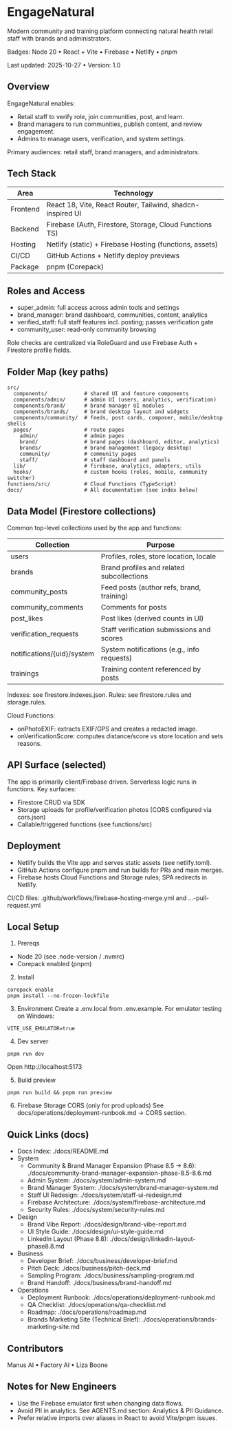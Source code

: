 <!--
  EngageNatural master README
  Style: <=100 char width, markdown-lint friendly (#, ##, ###)
-->

# EngageNatural

Modern community and training platform connecting natural health retail staff with brands and
administrators.

Badges: Node 20 • React + Vite • Firebase • Netlify • pnpm

Last updated: 2025-10-27 • Version: 1.0

## Overview

EngageNatural enables:
- Retail staff to verify role, join communities, post, and learn.
- Brand managers to run communities, publish content, and review engagement.
- Admins to manage users, verification, and system settings.

Primary audiences: retail staff, brand managers, and administrators.

## Tech Stack

| Area      | Technology |
|-----------|------------|
| Frontend  | React 18, Vite, React Router, Tailwind, shadcn-inspired UI |
| Backend   | Firebase (Auth, Firestore, Storage, Cloud Functions TS) |
| Hosting   | Netlify (static) + Firebase Hosting (functions, assets) |
| CI/CD     | GitHub Actions + Netlify deploy previews |
| Package   | pnpm (Corepack) |

## Roles and Access

- super_admin: full access across admin tools and settings
- brand_manager: brand dashboard, communities, content, analytics
- verified_staff: full staff features incl. posting; passes verification gate
- community_user: read-only community browsing

Role checks are centralized via RoleGuard and use Firebase Auth + Firestore profile fields.

## Folder Map (key paths)

```
src/
  components/            # shared UI and feature components
  components/admin/      # admin UI (users, analytics, verification)
  components/brand/      # brand manager UI modules
  components/brands/     # brand desktop layout and widgets
  components/community/  # feeds, post cards, composer, mobile/desktop shells
  pages/                 # route pages
    admin/               # admin pages
    brand/               # brand pages (dashboard, editor, analytics)
    brands/              # brand management (legacy desktop)
    community/           # community pages
    staff/               # staff dashboard and panels
  lib/                   # firebase, analytics, adapters, utils
  hooks/                 # custom hooks (roles, mobile, community switcher)
functions/src/           # Cloud Functions (TypeScript)
docs/                    # All documentation (see index below)
```

## Data Model (Firestore collections)

Common top-level collections used by the app and functions:

| Collection                 | Purpose |
|---------------------------|---------|
| users                      | Profiles, roles, store location, locale |
| brands                     | Brand profiles and related subcollections |
| community_posts           | Feed posts (author refs, brand, training) |
| community_comments        | Comments for posts |
| post_likes                | Post likes (derived counts in UI) |
| verification_requests     | Staff verification submissions and scores |
| notifications/{uid}/system| System notifications (e.g., info requests) |
| trainings                 | Training content referenced by posts |

Indexes: see firestore.indexes.json. Rules: see firestore.rules and storage.rules.

Cloud Functions:
- onPhotoEXIF: extracts EXIF/GPS and creates a redacted image.
- onVerificationScore: computes distance/score vs store location and sets reasons.

## API Surface (selected)

The app is primarily client/Firebase driven. Serverless logic runs in functions. Key surfaces:
- Firestore CRUD via SDK
- Storage uploads for profile/verification photos (CORS configured via cors.json)
- Callable/triggered functions (see functions/src)

## Deployment

- Netlify builds the Vite app and serves static assets (see netlify.toml).
- GitHub Actions configure pnpm and run builds for PRs and main merges.
- Firebase hosts Cloud Functions and Storage rules; SPA redirects in Netlify.

CI/CD files: .github/workflows/firebase-hosting-merge.yml and ...-pull-request.yml

## Local Setup

1) Prereqs
- Node 20 (see .node-version / .nvmrc)
- Corepack enabled (pnpm)

2) Install
```
corepack enable
pnpm install --no-frozen-lockfile
```

3) Environment
Create a .env.local from .env.example. For emulator testing on Windows:
```
VITE_USE_EMULATOR=true
```

4) Dev server
```
pnpm run dev
```
Open http://localhost:5173

5) Build preview
```
pnpm run build && pnpm run preview
```

6) Firebase Storage CORS (only for prod uploads)
See docs/operations/deployment-runbook.md → CORS section.

## Quick Links (docs)

- Docs Index: ./docs/README.md
- System
  - Community & Brand Manager Expansion (Phase 8.5 → 8.6): ./docs/community-brand-manager-expansion-phase-8.5-8.6.md
  - Admin System: ./docs/system/admin-system.md
  - Brand Manager System: ./docs/system/brand-manager-system.md
  - Staff UI Redesign: ./docs/system/staff-ui-redesign.md
  - Firebase Architecture: ./docs/system/firebase-architecture.md
  - Security Rules: ./docs/system/security-rules.md
- Design
  - Brand Vibe Report: ./docs/design/brand-vibe-report.md
  - UI Style Guide: ./docs/design/ui-style-guide.md
  - LinkedIn Layout (Phase 8.8): ./docs/design/linkedin-layout-phase8.8.md
- Business
  - Developer Brief: ./docs/business/developer-brief.md
  - Pitch Deck: ./docs/business/pitch-deck.md
  - Sampling Program: ./docs/business/sampling-program.md
  - Brand Handoff: ./docs/business/brand-handoff.md
- Operations
  - Deployment Runbook: ./docs/operations/deployment-runbook.md
  - QA Checklist: ./docs/operations/qa-checklist.md
  - Roadmap: ./docs/operations/roadmap.md
  - Brands Marketing Site (Technical Brief): ./docs/operations/brands-marketing-site.md

## Contributors

Manus AI • Factory AI • Liza Boone

## Notes for New Engineers

- Use the Firebase emulator first when changing data flows.
- Avoid PII in analytics. See AGENTS.md section: Analytics & PII Guidance.
- Prefer relative imports over aliases in React to avoid Vite/pnpm issues.
